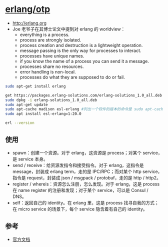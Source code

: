 # [erlang/otp](https://github.com/erlang/otp)

* <http://erlang.org>
*  Joe 老爷子在其博士论文中提到对 erlang 的 worldview：
    - everything is a process.
    - process are strongly isolated.
    - process creation and destruction is a lightweight operation.
    - message passing is the only way for processes to interact.
    - processes have unique names.
    - if you know the name of a process you can send it a message.
    - processes share no resources.
    - error handling is non-local.
    - processes do what they are supposed to do or fail.

```sh
sudo apt-get install erlang

get https://packages.erlang-solutions.com/erlang-solutions_1.0_all.deb
sudo dpkg -i erlang-solutions_1.0_all.deb
sudo apt-get update
sudo apt-cache madison esl-erlang #列出一个软件的版本的命令是 sudo apt-cache madison soft_name
sudo apt install esl-erlang=1:20.0

erl --version
```

## 使用

* spawn：创建一个资源。对于 erlang，这资源是 process；对某个 service，是 service 本身。
* send / receive：给资源发指令和接受指令。对于 erlang，这指令是 message，封装成 erlang term，走的是 IPC/RPC；而对某个 http service，指令是 request，封装成 json / msgpack / protobuf，走的是 http / http2。
* register / whereis：资源怎么注册，怎么发现。对于 erlang，这是 process 在 name register 的注册和发现；对于某个 service，可以是 Consul / DNS。
* self：返回自己的 identity。在 erlang 里，这是 process 找寻自我的方式；在 micro service 的场景下，每个 service 隐含着有自己的 identity。

## 参考

* [官方文档](http://erlang.org/doc/)
